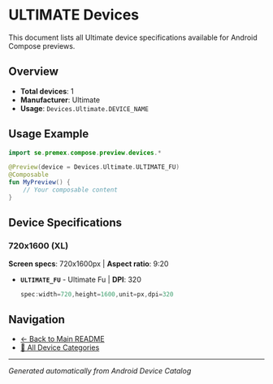 # ULTIMATE Devices

This document lists all Ultimate device specifications available for Android Compose previews.

## Overview

- **Total devices**: 1
- **Manufacturer**: Ultimate
- **Usage**: `Devices.Ultimate.DEVICE_NAME`

## Usage Example

```kotlin
import se.premex.compose.preview.devices.*

@Preview(device = Devices.Ultimate.ULTIMATE_FU)
@Composable
fun MyPreview() {
    // Your composable content
}
```

## Device Specifications

### 720x1600 (XL)

**Screen specs**: 720x1600px | **Aspect ratio**: 9:20

- **`ULTIMATE_FU`** - Ultimate Fu | **DPI**: 320
  ```kotlin
  spec:width=720,height=1600,unit=px,dpi=320
  ```

## Navigation

- [← Back to Main README](../../README.md)
- [📱 All Device Categories](../README.md)

---
*Generated automatically from Android Device Catalog*
